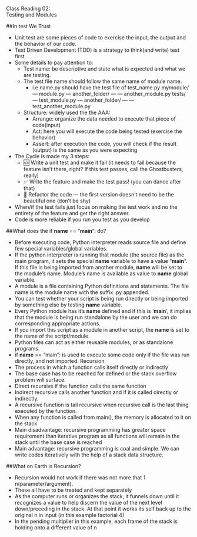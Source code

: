 Class Reading 02:  
Testing and Modules

##In test We Trust

- Unit test are some pieces of code to exercise the input, the output and the behavior of our code.
- Test Driven Development (TDD) is a strategy to think(and write) test first.
- Some details to pay attention to:
  - Test name: be descriptive and state what is expected and what we are testing.
  - The test file name should follow the same name of module name.
    - i.e name.py should have the test file of test_name.py
      mymodule/
      — module.py
      — another_folder/
      — — another_module.py
      tests/
      — test_module.py
      — another_folder/
      — — test_another_module.py
  - Structure: widely used the the AAA:
    - Arrange: organize the data needed to execute that piece of code(input)
    - Act: here you will execute the code being tested (exercise the behavior)
    - Assert: after execution the code, you will check if the result (output) is the same as you were expecting
- The Cycle is made my 3 steps:
  - 🆘 Write a unit test and make it fail (it needs to fail because the feature isn’t there, right? If this test passes, call the Ghostbusters, really)
  - ✅ Write the feature and make the test pass! (you can dance after that)
  - 🔵 Refactor the code — the first version doesn’t need to be the beautiful one (don’t be shy)
- When/if the test fails just focus on making the test work and no the entirety of the feature and get the right answer.
- Code is more reliable if you run you test as you develop

##What does the if **name** == “**main**”: do?

- Before executing code, Python interpreter reads source file and define few special variables/global variables.
- If the python interpreter is running that module (the source file) as the main program, it sets the special **name** variable to have a value “**main**”. If this file is being imported from another module, **name** will be set to the module’s name. Module’s name is available as value to **name** global variable.
- A module is a file containing Python definitions and statements. The file name is the module name with the suffix .py appended.
- You can test whether your script is being run directly or being imported by something else by testing **name** variable.
- Every Python module has it’s **name** defined and if this is ‘**main**’, it implies that the module is being run standalone by the user and we can do corresponding appropriate actions.
- If you import this script as a module in another script, the **name** is set to the name of the script/module.
- Python files can act as either reusable modules, or as standalone programs.
- if **name** == “main”: is used to execute some code only if the file was run directly, and not imported.
  Recursion
- The process in which a function calls itself directly or indirectly
- The base case has to be reached for defined or the stack overflow problem will surface.
- Direct recursive if the function calls the same function
- Indirect recursive calls another function and if it is called directly or indirectly.
- A recursive function is tail recursive when recursive call is the last thing executed by the function.
- When any function is called from main(), the memory is allocated to it on the stack
- Main disadvantage: recursive programming has greater space requirement than iterative program as all functions will remain in the stack until the base case is reached
- Main advantage: recursive programming is coal and simple. We can write codes iteratively with the help of a stack data structure.

##What on Earth is Recursion?

- Recursion would not work if there was not more that 1 n(parameter/argument).
- These all have to be treated and kept separately
- As the computer runs or organizes the stack, it funnels down until it recognizes a value to help discern the value of the next level down/preceding in the stack. At that point it works its self back up to the original n in input (in this example factorial 4)
- In the pending multiplier in this example, each frame of the stack is holding onto a different value of n
